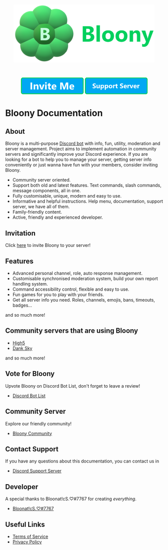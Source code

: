 <div align="center">
  <br />
	<p>
		<a href="https://discord.com/application-directory/826343609824575504"><img src="/assets/mainLogo.png" width="450" alt="mainLogo" /></a>
	</p>
	<br />
  <p>
    <a href="https://discord.com/api/oauth2/authorize?client_id=826343609824575504&scope=bot+applications.commands&permissions=1644905884927"><img src="/assets/inviteButton.png" width="200" alt="inviteButton" /></a>
    <a href="https://discord.gg/uudpr3vmw8"><img src="/assets/supportServerButton.png" width="200" alt="supportServerButton" /></a>
  </p>
</div>

# Bloony Documentation

## About

Bloony is a multi-purpose [Discord bot][discord-bot-docs] with info, fun, utility, moderation and server management. Project aims to implement automation in community servers and significantly improve your Discord experience. If you are looking for a bot to help you to manage your server, getting server info conveniently or just wanna have fun with your members, consider inviting Bloony.

- Community server oriented.
- Support both old and latest features. Text commands, slash commands, message components, all in one.
- Fully customisable, unique, modern and easy to use.
- Informative and helpful instructions. Help menu, documentation, support server, we have all of them.
- Family-friendly content.
- Active, friendly and experienced developer.

## Invitation

Click [here][bloony-invite] to invite Bloony to your server!

## Features

- Advanced personal channel, role, auto response management.
- Customisable synchronised moderation system, build your own report handling system.
- Command accessibility control, flexible and easy to use.
- Fun games for you to play with your friends.
- Get all server info you need. Roles, channels, emojis, bans, timeouts, badges...

and so much more!

## Community servers that are using Bloony

- [High5][high5]
- [Dank Sky][danksky]

and so much more!

## Vote for Bloony

Upvote Bloony on Discord Bot List, don't forget to leave a review!

- [Discord Bot List][discord-bot-list]

## Community Server

Explore our friendly community!

- [Bloony Community][bloony-community]

## Contact Support

If you have any questions about this documentation, you can contact us in

- [Discord Support Server][support-server]

## Developer

A special thanks to Bloonat!cS.♡#7767 for creating *everything*.

- [Bloonat!cS.♡#7767][bloonatics]

## Useful Links

- [Terms of Service][terms-of-service]
- [Privacy Policy][privacy-policy]

[bloony-invite]: https://discord.com/api/oauth2/authorize?client_id=826343609824575504&scope=bot+applications.commands&permissions=1644905884927
[support-server]: https://discord.gg/uudpr3vmw8
[bloony-community]: https://discord.gg/EAPFHr2s7M
[bloonatics]: https://discord.com/users/676103178323886085
[discord-bot-docs]: https://discord.com/developers/docs/topics/oauth2#bots
[discord-bot-list]: https://discordbotlist.com/bots/bloony/upvote
[high5]: https://discord.gg/high5
[danksky]: https://discord.gg/danksky
[terms-of-service]: https://gist.github.com/Bloonatics/c4a4fab9564bf1ce974788288b46a2b1
[privacy-policy]: https://gist.github.com/Bloonatics/6e5a24a386287eaa916c9d586365e4a2
